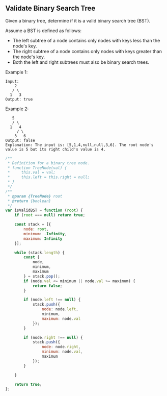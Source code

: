 ## Validate Binary Search Tree
Given a binary tree, determine if it is a valid binary search tree (BST).

Assume a BST is defined as follows:

* The left subtree of a node contains only nodes with keys less than the node's key.
* The right subtree of a node contains only nodes with keys greater than the node's key.
* Both the left and right subtrees must also be binary search trees.

Example 1:

```
Input:
    2
   / \
  1   3
Output: true
```

Example 2:

```
   5
   / \
  1   4
     / \
    3   6
Output: false
Explanation: The input is: [5,1,4,null,null,3,6]. The root node's value is 5 but its right child's value is 4.
```


```js
/**
 * Definition for a binary tree node.
 * function TreeNode(val) {
 *     this.val = val;
 *     this.left = this.right = null;
 * }
 */
/**
 * @param {TreeNode} root
 * @return {boolean}
 */
var isValidBST = function (root) {
    if (root === null) return true;

    const stack = [{
        node: root,
        minimum: -Infinity,
        maximum: Infinity
    }];

    while (stack.length) {
        const {
            node,
            minimum,
            maximum
        } = stack.pop();
        if (node.val <= minimum || node.val >= maximum) {
            return false;
        }

        if (node.left !== null) {
            stack.push({
                node: node.left,
                minimum,
                maximum: node.val
            });
        }

        if (node.right !== null) {
            stack.push({
                node: node.right,
                minimum: node.val,
                maximum
            });
        }

    }

    return true;
};
```